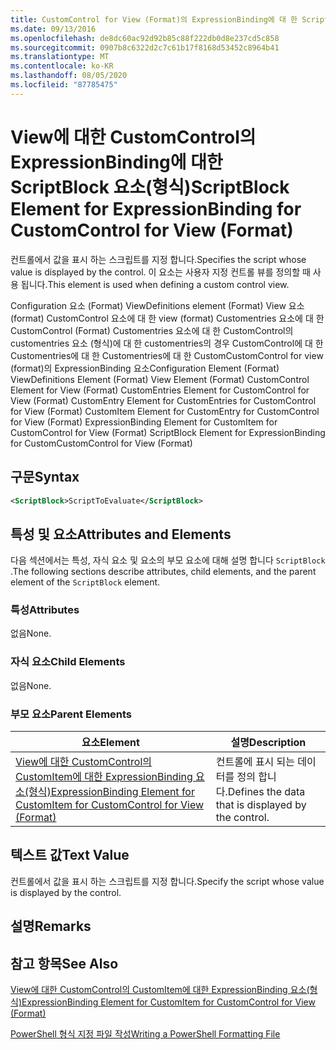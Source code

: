 ```yaml
---
title: CustomControl for View (Format)의 ExpressionBinding에 대 한 ScriptBlock 요소 | Microsoft Docs
ms.date: 09/13/2016
ms.openlocfilehash: de8dc60ac92d92b85c88f222db0d8e237cd5c858
ms.sourcegitcommit: 0907b8c6322d2c7c61b17f8168d53452c8964b41
ms.translationtype: MT
ms.contentlocale: ko-KR
ms.lasthandoff: 08/05/2020
ms.locfileid: "87785475"
---
```

# <a name="scriptblock-element-for-expressionbinding-for-customcontrol-for-view-format"></a><span data-ttu-id="2e951-102">View에 대한 CustomControl의 ExpressionBinding에 대한 ScriptBlock 요소(형식)</span><span class="sxs-lookup"><span data-stu-id="2e951-102">ScriptBlock Element for ExpressionBinding for CustomControl for View (Format)</span></span>

<span data-ttu-id="2e951-103">컨트롤에서 값을 표시 하는 스크립트를 지정 합니다.</span><span class="sxs-lookup"><span data-stu-id="2e951-103">Specifies the script whose value is displayed by the control.</span></span> <span data-ttu-id="2e951-104">이 요소는 사용자 지정 컨트롤 뷰를 정의할 때 사용 됩니다.</span><span class="sxs-lookup"><span data-stu-id="2e951-104">This element is used when defining a custom control view.</span></span>

<span data-ttu-id="2e951-105">Configuration 요소 (Format) ViewDefinitions element (Format) View 요소 (format) CustomControl 요소에 대 한 view (format) Customentries 요소에 대 한 CustomControl (Format) Customentries 요소에 대 한 CustomControl의 customentries 요소 (형식)에 대 한 customentries의 경우 CustomControl에 대 한 Customentries에 대 한 Customentries에 대 한 CustomCustomControl for view (format)의 ExpressionBinding 요소</span><span class="sxs-lookup"><span data-stu-id="2e951-105">Configuration Element (Format) ViewDefinitions Element (Format) View Element (Format) CustomControl Element for View (Format) CustomEntries Element for CustomControl for View (Format) CustomEntry Element for CustomEntries for CustomControl for View (Format) CustomItem Element for CustomEntry for CustomControl for View (Format) ExpressionBinding Element for CustomItem for CustomControl for View (Format) ScriptBlock Element for ExpressionBinding for CustomCustomControl for View (Format)</span></span>

## <a name="syntax"></a><span data-ttu-id="2e951-106">구문</span><span class="sxs-lookup"><span data-stu-id="2e951-106">Syntax</span></span>

```xml
<ScriptBlock>ScriptToEvaluate</ScriptBlock>
```

## <a name="attributes-and-elements"></a><span data-ttu-id="2e951-107">특성 및 요소</span><span class="sxs-lookup"><span data-stu-id="2e951-107">Attributes and Elements</span></span>

<span data-ttu-id="2e951-108">다음 섹션에서는 특성, 자식 요소 및 요소의 부모 요소에 대해 설명 합니다 `ScriptBlock` .</span><span class="sxs-lookup"><span data-stu-id="2e951-108">The following sections describe attributes, child elements, and the parent element of the `ScriptBlock` element.</span></span>

### <a name="attributes"></a><span data-ttu-id="2e951-109">특성</span><span class="sxs-lookup"><span data-stu-id="2e951-109">Attributes</span></span>

<span data-ttu-id="2e951-110">없음</span><span class="sxs-lookup"><span data-stu-id="2e951-110">None.</span></span>

### <a name="child-elements"></a><span data-ttu-id="2e951-111">자식 요소</span><span class="sxs-lookup"><span data-stu-id="2e951-111">Child Elements</span></span>

<span data-ttu-id="2e951-112">없음</span><span class="sxs-lookup"><span data-stu-id="2e951-112">None.</span></span>

### <a name="parent-elements"></a><span data-ttu-id="2e951-113">부모 요소</span><span class="sxs-lookup"><span data-stu-id="2e951-113">Parent Elements</span></span>

|<span data-ttu-id="2e951-114">요소</span><span class="sxs-lookup"><span data-stu-id="2e951-114">Element</span></span>|<span data-ttu-id="2e951-115">설명</span><span class="sxs-lookup"><span data-stu-id="2e951-115">Description</span></span>|
|-------------|-----------------|
|[<span data-ttu-id="2e951-116">View에 대한 CustomControl의 CustomItem에 대한 ExpressionBinding 요소(형식)</span><span class="sxs-lookup"><span data-stu-id="2e951-116">ExpressionBinding Element for CustomItem for CustomControl for View (Format)</span></span>](./expressionbinding-element-for-customitem-for-customcontrol-for-view-format.md)|<span data-ttu-id="2e951-117">컨트롤에 표시 되는 데이터를 정의 합니다.</span><span class="sxs-lookup"><span data-stu-id="2e951-117">Defines the data that is displayed by the control.</span></span>|

## <a name="text-value"></a><span data-ttu-id="2e951-118">텍스트 값</span><span class="sxs-lookup"><span data-stu-id="2e951-118">Text Value</span></span>

<span data-ttu-id="2e951-119">컨트롤에서 값을 표시 하는 스크립트를 지정 합니다.</span><span class="sxs-lookup"><span data-stu-id="2e951-119">Specify the script whose value is displayed by the control.</span></span>

## <a name="remarks"></a><span data-ttu-id="2e951-120">설명</span><span class="sxs-lookup"><span data-stu-id="2e951-120">Remarks</span></span>

## <a name="see-also"></a><span data-ttu-id="2e951-121">참고 항목</span><span class="sxs-lookup"><span data-stu-id="2e951-121">See Also</span></span>

[<span data-ttu-id="2e951-122">View에 대한 CustomControl의 CustomItem에 대한 ExpressionBinding 요소(형식)</span><span class="sxs-lookup"><span data-stu-id="2e951-122">ExpressionBinding Element for CustomItem for CustomControl for View (Format)</span></span>](./expressionbinding-element-for-customitem-for-customcontrol-for-view-format.md)

[<span data-ttu-id="2e951-123">PowerShell 형식 지정 파일 작성</span><span class="sxs-lookup"><span data-stu-id="2e951-123">Writing a PowerShell Formatting File</span></span>](./writing-a-powershell-formatting-file.md)
